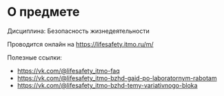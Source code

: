 # О предмете
Дисциплина: Безопасность жизнедеятельности

Проводится онлайн на https://lifesafety.itmo.ru/m/

Полезные ссылки:
- https://vk.com/@lifesafety_itmo-faq
- https://vk.com/@lifesafety_itmo-bzhd-gaid-po-laboratornym-rabotam
- https://vk.com/@lifesafety_itmo-bzhd-temy-variativnogo-bloka
<!--- https://drive.google.com/drive/folders/16iTbNYBtUEg1pAJI5MaApiI59ZKKV7d6?ths=true(спасибо <b>pino</b> из какого-то чата в тг) --->